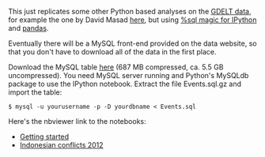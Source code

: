 This just replicates some other Python based analyses on the <a href="http://eventdata.psu.edu/data.dir/GDELT.html">GDELT data</a>, for example the one by David Masad <a href="http://nbviewer.ipython.org/urls/raw.github.com/dmasad/GDELT_Intro/master/Getting_Started_with_GDELT.ipynb">here</a>, but using <a href="https://pypi.python.org/pypi/ipython-sql">%sql magic for IPython</a> and <a href="http://pandas.pydata.org">pandas</a>.

Eventually there will be a MySQL front-end provided on the data website, so that you don't have to download all of the data in the first place.

Download the MySQL table <a href="http://ge.tt/7vOP2Xf/v/0?c">here</a> (687 MB compressed, ca. 5.5 GB uncompressed). You need MySQL server running and Python's MySQLdb package to use the IPython notebook. Extract the file Events.sql.gz and import the table:

    $ mysql -u yourusername -p -D yourdbname < Events.sql

Here's the nbviewer link to the notebooks:

* <a href="http://nbviewer.ipython.org/urls/raw.github.com/herrfz/gdelt/master/israel_palestine.ipynb">Getting started</a>
* <a href="http://nbviewer.ipython.org/urls/raw.github.com/herrfz/gdelt/master/indn_connection.ipynb">Indonesian conflicts 2012</a>
